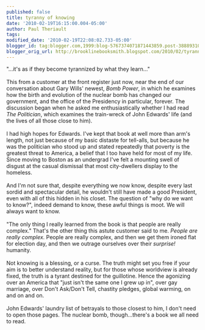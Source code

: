 ```yaml
---
published: false
title: tyranny of knowing
date: '2010-02-19T16:15:00.004-05:00'
author: Paul Theriault
tags: 
modified_date: '2010-02-19T22:08:02.733-05:00'
blogger_id: tag:blogger.com,1999:blog-5767374071871443859.post-3888931003597598020
blogger_orig_url: http://brooklinebooksmith.blogspot.com/2010/02/tyranny-of-knowing.html
---
```


"...it's as if they become tyrannized by what they learn..."<br /><br />This from a customer at the front register just now, near the end of our conversation about Gary Wills' newest, <em>Bomb Power</em>, in which he examines how the birth and evolution of the nuclear bomb has changed our government, and the office of the Presidency in particular, forever. The discussion began when he asked me enthusiastically whether I had read <em>The Politician</em>, which examines the train-wreck of John Edwards' life (and the lives of all those close to him).<br /><br />I had high hopes for Edwards.  I've kept that book at well more than arm's length, not just because of my basic distaste for tell-alls, but because he was the  politician who stood up and stated repeatedly that poverty is the greatest threat to America, a belief that I too have held for most of my life. Since moving to Boston as an undergrad I've felt a mounting swell of disgust at the casual dismissal that most city-dwellers display to the homeless.<br /><br />And I'm not sure that, despite everything we now know, despite every last sordid and spectacular detail, he wouldn't still have made a good President, even with all of this hidden in his closet. The question of "why do we want to know?", indeed demand to know, these awful things is moot. We will always want to know. <br /><br />"The only thing I really learned from the book is that people are really complex." That's the other thing this astute customer said to me. <em>People are really complex.</em>  People are really complex, and then we get them ironed flat for election day, and then we outrage ourselves over their <em>surprise!</em> humanity.<br /><br />Not knowing is a blessing, or a curse.  The truth might set you free if your aim is to better understand reality, but for those whose worldview is already fixed, the truth is a tyrant destined for the guillotine.  Hence the agonizing over an America that "just isn't the same one I grew up in", over gay marriage, over Don't Ask/Don't Tell, chastity pledges, global warming, on and on and on. <br /><br />John Edwards' laundry list of betrayals to those closest to him, I don't need to open those pages.  The nuclear bomb, though...there's a book we all need to read.